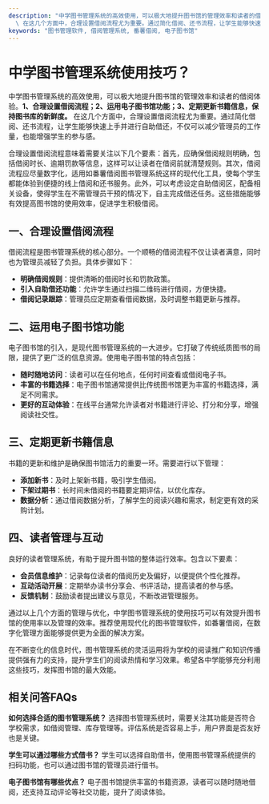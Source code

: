 ```yaml
---
description: "中学图书管理系统的高效使用，可以极大地提升图书馆的管理效率和读者的借阅体验。**1、合理设置借阅流程；2、运用电子图书馆功能；3、定期更新书籍信息，保持图书库的新鲜度。**\
  \ 在这几个方面中，合理设置借阅流程尤为重要。通过简化借阅、还书流程，让学生能够快速上手并进行自助借还，不仅可以减少管理员的工作量，也能增强学生的参与感。"
keywords: "图书管理软件, 借阅管理系统, 番薯借阅, 电子图书馆"
---
```

# 中学图书管理系统使用技巧？

中学图书管理系统的高效使用，可以极大地提升图书馆的管理效率和读者的借阅体验。**1、合理设置借阅流程；2、运用电子图书馆功能；3、定期更新书籍信息，保持图书库的新鲜度。** 在这几个方面中，合理设置借阅流程尤为重要。通过简化借阅、还书流程，让学生能够快速上手并进行自助借还，不仅可以减少管理员的工作量，也能增强学生的参与感。

合理设置借阅流程意味着需要关注以下几个要素：首先，应确保借阅规则明确，包括借阅时长、逾期罚款等信息，这样可以让读者在借阅前就清楚规则。其次，借阅流程应尽量数字化，适用如番薯借阅图书管理系统这样的现代化工具，使每个学生都能体验到便捷的线上借阅和还书服务。此外，可以考虑设定自助借阅区，配备相关设备，使得学生在不需管理员干预的情况下，自主完成借还任务。这些措施能够有效提高图书馆的使用效率，促进学生积极借阅。

## **一、合理设置借阅流程**

借阅流程是图书管理系统的核心部分。一个顺畅的借阅流程不仅让读者满意，同时也为管理员减轻了负担。具体步骤如下：
- **明确借阅规则**：提供清晰的借阅时长和罚款政策。
- **引入自助借还功能**：允许学生通过扫描二维码进行借阅，方便快捷。
- **借阅记录跟踪**：管理员应定期查看借阅数据，及时调整书籍更新与推荐。

## **二、运用电子图书馆功能**

电子图书馆的引入，是现代图书管理系统的一大进步。它打破了传统纸质图书的局限，提供了更广泛的信息资源。使用电子图书馆的特点包括：
- **随时随地访问**：读者可以在任何地点，任何时间查看或借阅电子书。
- **丰富的书籍选择**：电子图书馆通常提供比传统图书馆更为丰富的书籍选择，满足不同需求。
- **更好的互动体验**：在线平台通常允许读者对书籍进行评论、打分和分享，增强阅读社交性。

## **三、定期更新书籍信息**

书籍的更新和维护是确保图书馆活力的重要一环。需要进行以下管理：
- **添加新书**：及时上架新书籍，吸引学生借阅。
- **下架过期书**：长时间未借阅的书籍要定期评估，以优化库存。
- **数据分析**：通过借阅数据分析，了解学生的阅读兴趣和需求，制定更有效的采购计划。

## **四、读者管理与互动**

良好的读者管理系统，有助于提升图书馆的整体运行效率。包含以下要素：
- **会员信息维护**：记录每位读者的借阅历史及偏好，以便提供个性化推荐。
- **互动活动开展**：定期举办读书分享会、书评活动，提高读者的参与感。
- **反馈机制**：鼓励读者提出建议与意见，不断改进管理服务。

通过以上几个方面的管理与优化，中学图书管理系统的使用技巧可以有效提升图书馆的使用率以及管理的效率。推荐使用现代化的图书管理软件，如番薯借阅，在数字化管理方面能够提供更为全面的解决方案。

在不断变化的信息时代，图书管理系统的灵活运用将为学校的阅读推广和知识传播提供强有力的支持，提升学生们的阅读热情和学习效果。希望各中学能够充分利用这些技巧，发挥图书馆的最大效能。

## 相关问答FAQs

**如何选择合适的图书管理系统？**
选择图书管理系统时，需要关注其功能是否符合学校需求，如借阅管理、库存管理等。评估系统是否容易上手，用户界面是否友好也是关键。

**学生可以通过哪些方式借书？**
学生可以选择自助借书，使用图书管理系统提供的扫码功能，也可以通过图书馆的管理员进行借书。

**电子图书馆有哪些优点？**
电子图书馆提供丰富的书籍资源，读者可以随时随地借阅，还支持互动评论等社交功能，提升了阅读体验。

